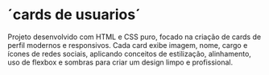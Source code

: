# ´cards de usuarios´
Projeto desenvolvido com HTML e CSS puro, focado na criação de cards de perfil modernos e responsivos. Cada card exibe imagem, nome, cargo e ícones de redes sociais, aplicando conceitos de estilização, alinhamento, uso de flexbox e sombras para criar um design limpo e profissional.
